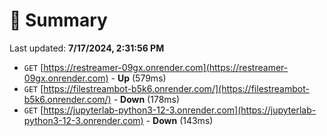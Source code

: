 # 📖 Summary
Last updated: **7/17/2024, 2:31:56 PM**

- `GET` [https://restreamer-09gx.onrender.com](https://restreamer-09gx.onrender.com) - **Up** (579ms)
- `GET` [https://filestreambot-b5k6.onrender.com/](https://filestreambot-b5k6.onrender.com/) - **Down** (178ms)
- `GET` [https://jupyterlab-python3-12-3.onrender.com](https://jupyterlab-python3-12-3.onrender.com) - **Down** (143ms)
